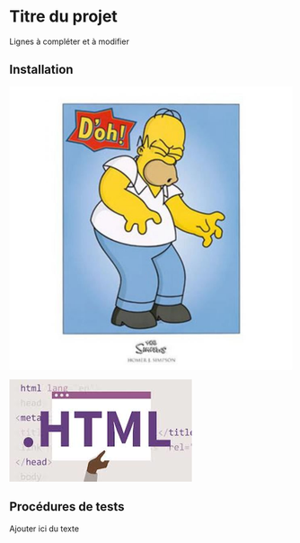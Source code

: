 # Titre du projet

Lignes à compléter et à modifier


## Installation

 ![](homer.jpg) 

![](WEBHTML.png)


## Procédures de tests

Ajouter ici du texte


